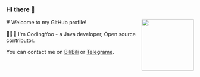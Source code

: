 ### Hi there 👋

<img src="https://cdn.jsdelivr.net/gh/CodingYoo/CDN@1.1/123.png" align="right" height="140">

:heartpulse:  Welcome to my GitHub profile!

👨🏻‍💻 I'm CodingYoo - a Java developer,  Open source contributor.

You can contact me on [BiliBili](https://space.bilibili.com/428236132) or [Telegrame](https://t.me/doslphx).


